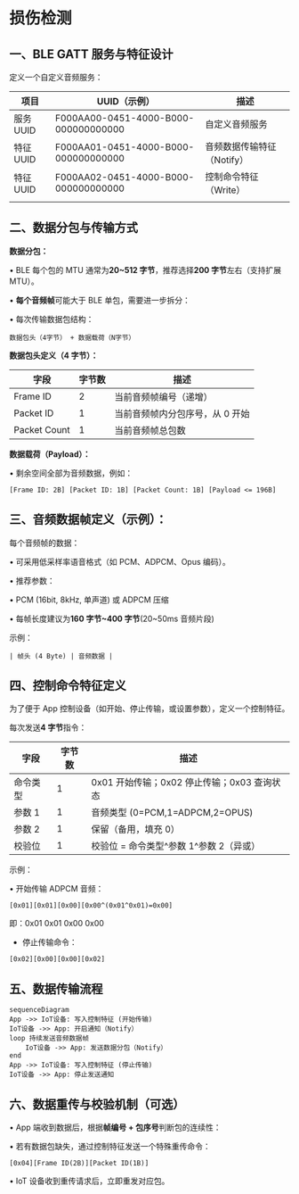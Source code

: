 # 损伤检测

## 一、BLE GATT 服务与特征设计

定义一个自定义音频服务：

| **项目**  | **UUID（示例）**                     | **描述**                   |
| --------- | ------------------------------------ | -------------------------- |
| 服务 UUID | F000AA00-0451-4000-B000-000000000000 | 自定义音频服务             |
| 特征 UUID | F000AA01-0451-4000-B000-000000000000 | 音频数据传输特征（Notify） |
| 特征 UUID | F000AA02-0451-4000-B000-000000000000 | 控制命令特征（Write）      |
|           |                                      |                            |

## 二、数据分包与传输方式

**数据分包：**

&#x20;• BLE 每个包的 MTU 通常为**20\~512 字节**，推荐选择**200 字节**左右（支持扩展 MTU）。

&#x20;• **每个音频帧**可能大于 BLE 单包，需要进一步拆分：

&#x20;• 每次传输数据包结构：

```
数据包头（4字节） + 数据载荷（N字节）
```

**数据包头定义（4 字节）：**

| **字段**     | **字节数** | **描述**                        |
| ------------ | ---------- | ------------------------------- |
| Frame ID     | 2          | 当前音频帧编号（递增）          |
| Packet ID    | 1          | 当前音频帧内分包序号，从 0 开始 |
| Packet Count | 1          | 当前音频帧总包数                |

**数据载荷（Payload）：**

&#x20;• 剩余空间全部为音频数据，例如：

```
[Frame ID: 2B] [Packet ID: 1B] [Packet Count: 1B] [Payload <= 196B]
```

## 三、音频数据帧定义（示例）：

每个音频帧的数据：

&#x20;• 可采用低采样率语音格式（如 PCM、ADPCM、Opus 编码）。

&#x20;• 推荐参数：

&#x20;• PCM (16bit, 8kHz, 单声道) 或 ADPCM 压缩

&#x20;• 每帧长度建议为**160 字节\~400 字节**(20\~50ms 音频片段)

示例：

```
| 帧头 (4 Byte) | 音频数据 |
```

## 四、控制命令特征定义

为了便于 App 控制设备（如开始、停止传输，或设置参数），定义一个控制特征。

每次发送**4 字节**指令：

| **字段** | **字节数** | **描述**                                    |
| -------- | ---------- | ------------------------------------------- |
| 命令类型 | 1          | 0x01 开始传输；0x02 停止传输；0x03 查询状态 |
| 参数 1   | 1          | 音频类型 (0=PCM,1=ADPCM,2=OPUS)             |
| 参数 2   | 1          | 保留（备用，填充 0）                        |
| 校验位   | 1          | 校验位 = 命令类型^参数 1^参数 2（异或）     |

示例：

&#x20;• 开始传输 ADPCM 音频：

```
[0x01][0x01][0x00][0x00^(0x01^0x01)=0x00]
```

即：0x01 0x01 0x00 0x00

- &#x20;停止传输命令：

```
[0x02][0x00][0x00][0x02]
```

## 五、数据传输流程

```mermaid
sequenceDiagram
App ->> IoT设备: 写入控制特征 (开始传输)
IoT设备 ->> App: 开启通知（Notify）
loop 持续发送音频数据帧
    IoT设备 ->> App: 发送数据分包（Notify）
end
App ->> IoT设备: 写入控制特征 (停止传输)
IoT设备 ->> App: 停止发送通知
```

## 六、数据重传与校验机制（可选）

&#x20;• App 端收到数据后，根据**帧编号 + 包序号**判断包的连续性：

&#x20;• 若有数据包缺失，通过控制特征发送一个特殊重传命令：

```
[0x04][Frame ID(2B)][Packet ID(1B)]
```

• IoT 设备收到重传请求后，立即重发对应包。
